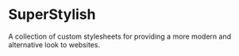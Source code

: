 # SuperStylish
A collection of custom stylesheets for providing a more modern and alternative look to websites.
